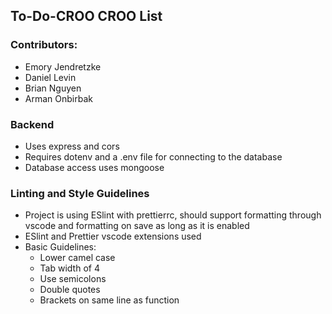 ## To-Do-CROO CROO List
### Contributors:
- Emory Jendretzke
- Daniel Levin
- Brian Nguyen
- Arman Onbirbak

### Backend
- Uses express and cors
- Requires dotenv and a .env file for connecting to the database
- Database access uses mongoose

### Linting and Style Guidelines
- Project is using ESlint with prettierrc, should support formatting through vscode and formatting on save as long as it is enabled
- ESlint and Prettier vscode extensions used
- Basic Guidelines:
    - Lower camel case 
    - Tab width of 4
    - Use semicolons	
    - Double quotes
    - Brackets on same line as function 
